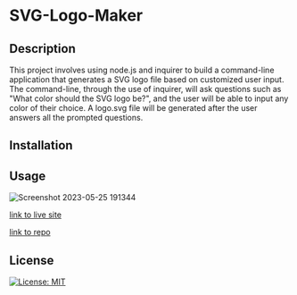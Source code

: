 # SVG-Logo-Maker

  ## Description
  This project involves using node.js and inquirer to build a command-line application that generates a SVG logo file based on customized user input. The command-line, through the use of inquirer, will ask questions such as "What color should the SVG logo be?", and the user will be able to input any color of their choice. A logo.svg file will be generated after the user answers all the prompted questions.
 
  
  ## Installation


  
 
  ## Usage
  
 ![Screenshot 2023-05-25 191344](https://github.com/aliceli083/SVG-Logo-Maker/assets/127727591/f4042f1a-fb3c-401c-8db5-c29acedd8e8a)


  [link to live site](https://aliceli083.github.io/SVG-Logo-Maker/)
  
  [link to repo](https://github.com/aliceli083/SVG-Logo-Maker)
 
 
  ## License
  
  [![License: MIT](https://img.shields.io/badge/License-MIT-yellow.svg)](https://opensource.org/licenses/MIT)
   
 

